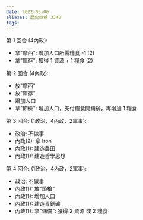 ```yaml
---
date: 2022-03-06
aliases: 歷史巨輪 3348
tags: 
---
```



第 1 回合 (4內政):
- 拿"摩西": 增加人口所需糧食 -1 (2)
- 拿"庫存": 獲得 1 資源 + 1 糧食 (2)

第 2 回合 (4內政):
- 放"摩西"
- 放"庫存"
- 增加人口
- 拿"節檢": 增加人口，支付糧食開銷後，再增加 1 糧食

第 3 回合: (1政治，4內政，2軍事):
- 政治: 不做事
- 內政(2): 拿 Iron
- 內政(1): 建造農田
- 內政(1): 建造哲學思想

第 4 回合: (1政治，4內政，2軍事):
- 政治: 不做事
- 內政(1): 放"節檢"
- 內政(1): 增加人口
- 內政(1): 建造青銅礦
- 內政(1): 拿"儲備": 獲得 2 資源 或 2 糧食


